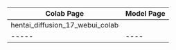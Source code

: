 
| Colab Page| Model Page|
| ----- | ---- |
| hentai_diffusion_17_webui_colab |   |
| ----- | ---- |
